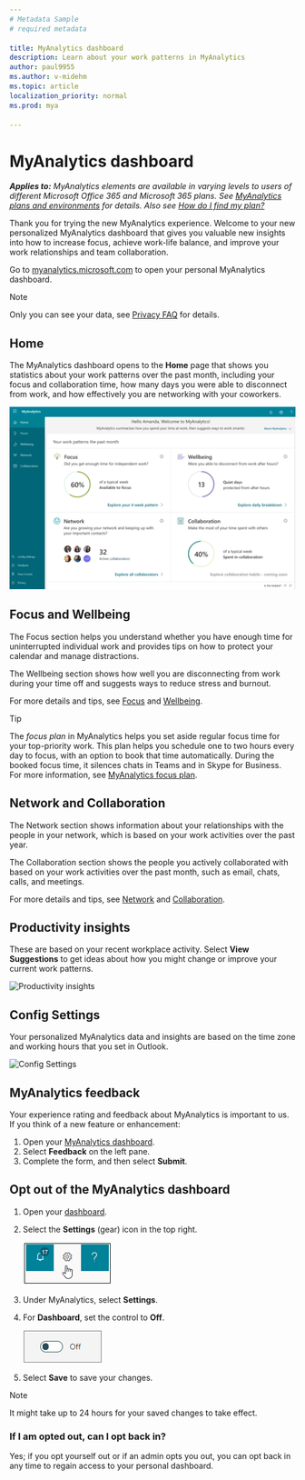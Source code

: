 ```yaml
---
# Metadata Sample
# required metadata

title: MyAnalytics dashboard
description: Learn about your work patterns in MyAnalytics
author: paul9955
ms.author: v-midehm
ms.topic: article
localization_priority: normal 
ms.prod: mya

---
```


# MyAnalytics dashboard

_**Applies to:** MyAnalytics elements are available in varying levels to users of different Microsoft Office 365 and Microsoft 365 plans. See [MyAnalytics plans and environments](../overview/plans-environments.md) for details. Also see [How do I find my plan?](../overview/mya-faq.md#q4-how-can-i-find-out-what-my-plan-is)_

Thank you for trying the new MyAnalytics experience. Welcome to your new personalized MyAnalytics dashboard that gives you valuable new insights into how to increase focus, achieve work-life balance, and improve your work relationships and team collaboration.

Go to [myanalytics.microsoft.com](https://myanalytics.microsoft.com) to open your personal MyAnalytics dashboard.

> [!Note]
> Only you can see your data, see [Privacy FAQ](../overview/mya-faq.md#privacy) for details. 

## Home

The MyAnalytics dashboard opens to the **Home** page that shows you statistics about your work patterns over the past month, including your focus and collaboration time, how many days you were able to disconnect from work, and how effectively you are networking with your coworkers.

![Your work patterns](../../Images/mya/use/home-pg.png)

## Focus and Wellbeing

The Focus section helps you understand whether you have enough time for uninterrupted individual work and provides tips on how to protect your calendar and manage distractions.

The Wellbeing section shows how well you are disconnecting from work during your time off and suggests ways to reduce stress and burnout.

For more details and tips, see [Focus](../use/focus.md) and [Wellbeing](../use/wellbeing.md).

> [!Tip] 
> The _focus plan_ in MyAnalytics helps you set aside regular focus time for your top-priority work. This plan helps you schedule one to two hours every day to focus, with an option to book that time automatically. During the booked focus time, it silences chats in Teams and in Skype for Business. For more information, see [MyAnalytics focus plan](focus-plan.md).  

## Network and Collaboration

The Network section shows information about your relationships with the people in your network, which is based on your work activities over the past year.

The Collaboration section shows the people you actively collaborated with based on your work activities over the past month, such as email, chats, calls, and meetings.

For more details and tips, see [Network](../use/network.md) and [Collaboration](../use/collaboration.md).

## Productivity insights

These are based on your recent workplace activity. Select **View Suggestions** to get ideas about how you might change or improve your current work patterns.

![Productivity insights](../../Images/mya/use/insights.png)

## Config Settings

Your personalized MyAnalytics data and insights are based on the time zone and working hours that you set in Outlook.

![Config Settings](../../Images/mya/use/mya-config-settings.png)

## MyAnalytics feedback

Your experience rating and feedback about MyAnalytics is important to us. If you think of a new feature or enhancement:

1. Open your [MyAnalytics dashboard](https://myanalytics.microsoft.com).
2. Select **Feedback** on the left pane.
3. Complete the form, and then select **Submit**.

## Opt out of the MyAnalytics dashboard

1. Open your [dashboard](https://myanalytics.microsoft.com).
2. Select the **Settings** (gear) icon in the top right.

    ![MyAnalytics settings](../../Images/mya/use/mya-gear-settings.png)

3. Under MyAnalytics, select **Settings**.
4. For **Dashboard**, set the control to **Off**.

    ![Slider in off position](../../Images/mya/use/Slider-off.png)
  
5. Select **Save** to save your changes.

> [!NOTE]
> It might take up to 24 hours for your saved changes to take effect.

### If I am opted out, can I opt back in?

Yes; if you opt yourself out or if an admin opts you out, you can opt back in any time to regain access to your personal dashboard.
